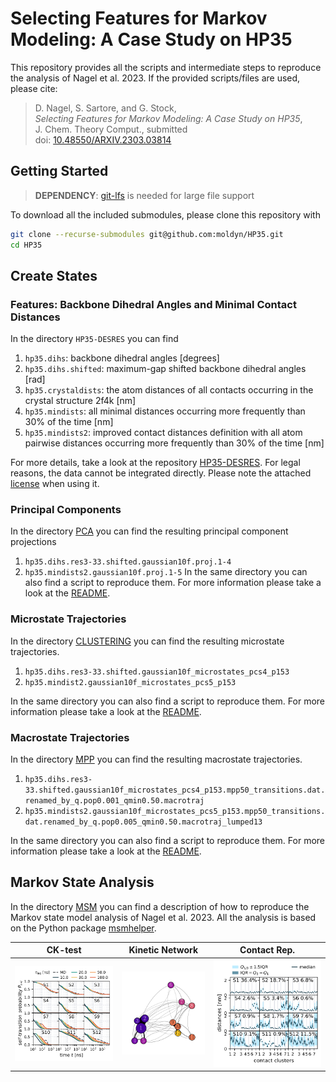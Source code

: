 # Selecting Features for Markov Modeling: A Case Study on HP35
This repository provides all the scripts and intermediate steps to
reproduce the analysis of Nagel et al. 2023. If the provided scripts/files are
used, please cite:
> D. Nagel, S. Sartore, and G. Stock,  
> *Selecting Features for Markov Modeling: A Case Study on HP35*,  
> J. Chem. Theory Comput., submitted  
> doi: [10.48550/ARXIV.2303.03814](https://doi.org/10.48550/ARXIV.2303.03814)

## Getting Started
> **DEPENDENCY**: [git-lfs](https://git-lfs.github.com) is needed for large file support

To download all the included submodules, please clone this repository with
```bash
git clone --recurse-submodules git@github.com:moldyn/HP35.git
cd HP35
```
## Create States
### Features: Backbone Dihedral Angles and Minimal Contact Distances
In the directory `HP35-DESRES` you can find

1. `hp35.dihs`: backbone dihedral angles [degrees]
1. `hp35.dihs.shifted`: maximum-gap shifted backbone dihedral angles [rad]
1. `hp35.crystaldists`: the atom distances of all contacts occurring in the crystal structure 2f4k [nm]
1. `hp35.mindists`: all minimal distances occurring more frequently than 30% of the time [nm]
1. `hp35.mindists2`: improved contact distances definition with all atom pairwise distances occurring more frequently than 30% of the time [nm]

For more details, take a look at the repository
[HP35-DESRES](https://github.com/moldyn/HP35-DESRES). For legal reasons, the
data cannot be integrated directly. Please note the attached
[license](https://github.com/moldyn/HP35-DESRES/blob/main/LICENSE.txt) when
using it.

### Principal Components
In the directory [PCA](PCA) you can find the resulting principal component projections

1. `hp35.dihs.res3-33.shifted.gaussian10f.proj.1-4`
1. `hp35.mindists2.gaussian10f.proj.1-5`
In the same directory you can also find a script to reproduce them. For more information please
take a look at the [README](PCA).

### Microstate Trajectories
In the directory [CLUSTERING](CLUSTERING) you can find the resulting microstate trajectories.
1. `hp35.dihs.res3-33.shifted.gaussian10f_microstates_pcs4_p153`
1. `hp35.mindist2.gaussian10f_microstates_pcs5_p153`

In the same directory you can also find a script to reproduce them. For more information please
take a look at the [README](CLUSTERING).


### Macrostate Trajectories
In the directory [MPP](MPP) you can find the resulting macrostate trajectories.
1. `hp35.dihs.res3-33.shifted.gaussian10f_microstates_pcs4_p153.mpp50_transitions.dat.renamed_by_q.pop0.001_qmin0.50.macrotraj`
1. `hp35.mindists2.gaussian10f_microstates_pcs5_p153.mpp50_transitions.dat.renamed_by_q.pop0.005_qmin0.50.macrotraj_lumped13`

In the same directory you can also find a script to reproduce them. For more information please
take a look at the [README](MPP).


## Markov State Analysis
In the directory [MSM](MSM) you can find a description of how to reproduce the
Markov state model analysis of Nagel et al. 2023. All the analysis is based on
the Python package [msmhelper](https://moldyn.github.io/msmhelper/).

| CK-test | Kinetic Network | Contact Rep. | 
| :---: | :---: | :---: |
| ![cktest](MSM/images/hp35.mindists2.gaussian10f_microstates_pcs5_p153.mpp50_transitions.dat.renamed_by_q.pop0.005_qmin0.50.macrotraj_lumped13.cktest.sh.state1-12.svg) | ![knet](MSM/images/hp35.mindists2.gaussian10f_microstates_pcs5_p153.mpp50_transitions.dat.renamed_by_q.pop0.005_qmin0.50.macrotraj_lumped13.dynamical_network.50f.svg) | ![conRep](MSM/images/hp35.mindists2.gaussian10f_microstates_pcs5_p153.mpp50_transitions.dat.renamed_by_q.pop0.005_qmin0.50.macrotraj_lumped13.conrep.state1-12.svg) |
